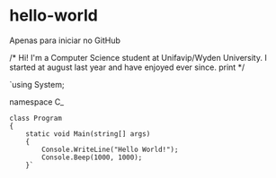 # hello-world

Apenas para iniciar no GitHub

/* Hi!
  I'm a Computer Science student at Unifavip/Wyden University. I started at august last year and have enjoyed ever since. 
print */


`using System;

namespace C_

    class Program
    {
        static void Main(string[] args)
        {
            Console.WriteLine("Hello World!");
            Console.Beep(1000, 1000);
        }`


